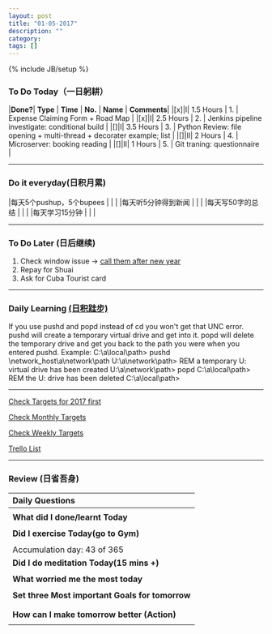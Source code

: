 ```yaml
---
layout: post
title: "01-05-2017"
description: ""
category: 
tags: []
---
```

{% include JB/setup %}

### To Do Today（一日躬耕）

|**Done?**| **Type** | **Time**   | **No.** | **Name** | **Comments**|
|[x]|I| 1.5 Hours  | 1. | Expense Claiming Form + Road Map | 
|[x]|I| 2.5 Hours  | 2. | Jenkins pipeline investigate: conditional build	 |
|[]|I| 3.5 Hours  | 3. | Python Review: file opening + multi-thread + decorater example; list	 |
|[]|II| 2 Hours   | 4. | Microserver: booking reading |
|[]|II| 1 Hours | 5. | Git traning: questionnaire   |

---

### Do it everyday(日积月累)

|每天5个pushup，5个bupees   | |     |
|每天听5分钟得到新闻      | |	  |
|每天写50字的总结			 | |    |
|每天学习15分钟            | |    |

---

### To Do Later (日后继续) 

1. Check window issue -> [call them after new year](http://neil526.tripod.com/) 
2. Repay for Shuai
3. Ask for Cuba Tourist card


---

### Daily Learning [(日积跬步)](https://yitianxu.github.io/2017/01/05/learning-summary)

>>>
If you use pushd and popd instead of cd you won't get that UNC error.
pushd <UNC path> will create a temporary virtual drive and get into it.
popd will delete the temporary drive and get you back to the path you were when you entered pushd.
Example:
C:\a\local\path> pushd \\network_host\a\network\path
U:\a\network\path> REM a temporary U: virtual drive has been created
U:\a\network\path> popd
C:\a\local\path> REM the U: drive has been deleted
C:\a\local\path>

---

[Check Targets for 2017 first](https://yitianxu.github.io/2016/12/30/resolution-for-2017)

[Check Monthly Targets](https://yitianxu.github.io/pages/monthly%20targets/Monthly)

[Check Weekly Targets](https://yitianxu.github.io/pages/weekly%20targets/Weekly%20Targets) 

[Trello List](https://trello.com/b/oYub62ID/goal-of-year-2016-2017)

---

### Review (日省吾身)

| Daily Questions                                    |                                           
|:---------------------------------------------------|
|                                                    |
| **What did I done/learnt Today**| 
|                                                    |
| **Did I exercise Today(go to Gym)**|          
|     |
| Accumulation day: 43 of 365   |
| **Did I do meditation Today(15 mins +)**|          
|     |
|**What worried me the most today**|
|      |
|**Set three Most important Goals for tomorrow**|
|      |
|      |
|**How can I make tomorrow better (Action)**|
|                          |